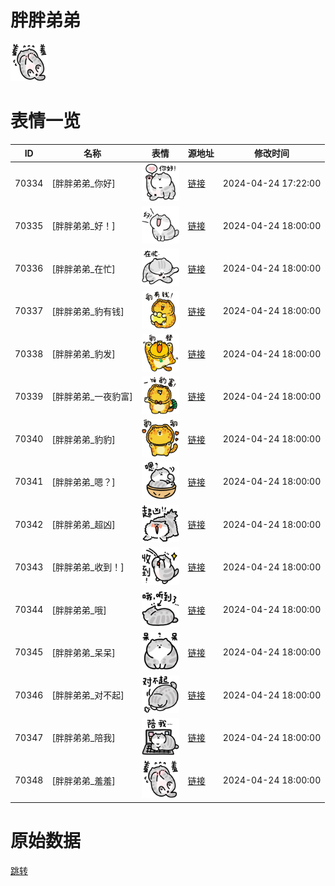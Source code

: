 # 胖胖弟弟

<img src="./cover.png" height="60" alt="cover" />

# 表情一览

|ID|名称|表情|源地址|修改时间|
|----|----|----|----|----|
|70334|[胖胖弟弟_你好]|<img src="./pic/070334_%5B胖胖弟弟_你好%5D.png" height="60" alt="你好"/>|[链接](https://i0.hdslb.com/bfs/garb/170adc83b26d1352e7e9e225f0b04722746ab562.png)|2024-04-24 17:22:00|
|70335|[胖胖弟弟_好！]|<img src="./pic/070335_%5B胖胖弟弟_好！%5D.png" height="60" alt="好！"/>|[链接](https://i0.hdslb.com/bfs/garb/5cbd9841f712b51df6157a79be033994d41d4bcc.png)|2024-04-24 18:00:00|
|70336|[胖胖弟弟_在忙]|<img src="./pic/070336_%5B胖胖弟弟_在忙%5D.png" height="60" alt="在忙"/>|[链接](https://i0.hdslb.com/bfs/garb/b938483ec69c79c7188fe671f57edf596b003455.png)|2024-04-24 18:00:00|
|70337|[胖胖弟弟_豹有钱]|<img src="./pic/070337_%5B胖胖弟弟_豹有钱%5D.png" height="60" alt="豹有钱"/>|[链接](https://i0.hdslb.com/bfs/garb/0aad9b32e3e46376dc0dedab5da0f697b5bf0976.png)|2024-04-24 18:00:00|
|70338|[胖胖弟弟_豹发]|<img src="./pic/070338_%5B胖胖弟弟_豹发%5D.png" height="60" alt="豹发"/>|[链接](https://i0.hdslb.com/bfs/garb/0d59d2c87f157b6181ddf9491a774cf072115beb.png)|2024-04-24 18:00:00|
|70339|[胖胖弟弟_一夜豹富]|<img src="./pic/070339_%5B胖胖弟弟_一夜豹富%5D.png" height="60" alt="一夜豹富"/>|[链接](https://i0.hdslb.com/bfs/garb/f997dcbb6f904bfbc41bb8740998a3428f6956bf.png)|2024-04-24 18:00:00|
|70340|[胖胖弟弟_豹豹]|<img src="./pic/070340_%5B胖胖弟弟_豹豹%5D.png" height="60" alt="豹豹"/>|[链接](https://i0.hdslb.com/bfs/garb/dc78213f65363ca632c2363e64dad53800cb748d.png)|2024-04-24 18:00:00|
|70341|[胖胖弟弟_嗯？]|<img src="./pic/070341_%5B胖胖弟弟_嗯？%5D.png" height="60" alt="嗯？"/>|[链接](https://i0.hdslb.com/bfs/garb/42b9adbd837693e44ed6f596c278b079928af516.png)|2024-04-24 18:00:00|
|70342|[胖胖弟弟_超凶]|<img src="./pic/070342_%5B胖胖弟弟_超凶%5D.png" height="60" alt="超凶"/>|[链接](https://i0.hdslb.com/bfs/garb/f313c21dc68bfa8607ef97aa907eb6e4a2bc7f1d.png)|2024-04-24 18:00:00|
|70343|[胖胖弟弟_收到！]|<img src="./pic/070343_%5B胖胖弟弟_收到！%5D.png" height="60" alt="收到！"/>|[链接](https://i0.hdslb.com/bfs/garb/a8ce9ac570c392fe381284aa255924f134669b72.png)|2024-04-24 18:00:00|
|70344|[胖胖弟弟_哦]|<img src="./pic/070344_%5B胖胖弟弟_哦%5D.png" height="60" alt="哦"/>|[链接](https://i0.hdslb.com/bfs/garb/a03b7b8aa07fb8c431af1abc0ef79291a14551cf.png)|2024-04-24 18:00:00|
|70345|[胖胖弟弟_呆呆]|<img src="./pic/070345_%5B胖胖弟弟_呆呆%5D.png" height="60" alt="呆呆"/>|[链接](https://i0.hdslb.com/bfs/garb/762d0c84f133e27372ca2ebba3d2b698faa9c6b7.png)|2024-04-24 18:00:00|
|70346|[胖胖弟弟_对不起]|<img src="./pic/070346_%5B胖胖弟弟_对不起%5D.png" height="60" alt="对不起"/>|[链接](https://i0.hdslb.com/bfs/garb/f4c92294b6872a4f70aeb9efb4b2cc60346d9bc0.png)|2024-04-24 18:00:00|
|70347|[胖胖弟弟_陪我]|<img src="./pic/070347_%5B胖胖弟弟_陪我%5D.png" height="60" alt="陪我"/>|[链接](https://i0.hdslb.com/bfs/garb/525bced63e61fd2633aa0d6c7b232ed18d0de15f.png)|2024-04-24 18:00:00|
|70348|[胖胖弟弟_羞羞]|<img src="./pic/070348_%5B胖胖弟弟_羞羞%5D.png" height="60" alt="羞羞"/>|[链接](https://i0.hdslb.com/bfs/garb/60adb289e5eddb7a07e90de58c7490150fe8f762.png)|2024-04-24 18:00:00|

# 原始数据

[跳转](./raw.json)

